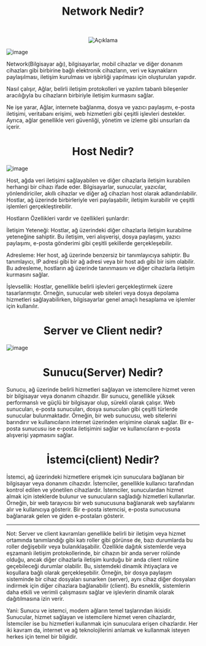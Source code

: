 <h1 align="center">Network Nedir?</h1>

<div style="text-align: center; margin-top: 50px;">
        <img src="https://github.com/Okan-tumuklu/Network-dersleri/assets/117488504/247c7c1e-95c8-43b2-af11-26d62046f1f0" alt="Açıklama">
</div>

![image](https://github.com/Okan-tumuklu/Network-dersleri/assets/117488504/247c7c1e-95c8-43b2-af11-26d62046f1f0)


<p>Network(Bilgisayar ağı), bilgisayarlar, mobil cihazlar ve diğer donanım cihazları gibi birbirine bağlı elektronik cihazların, veri ve kaynakların paylaşılması, iletişim kurulması ve işbirliği yapılması için oluşturulan yapıdır.

Nasıl çalışır, Ağlar, belirli iletişim protokolleri ve yazılım tabanlı bileşenler aracılığıyla bu cihazların birbiriyle iletişim kurmasını sağlar.

Ne işe yarar, Ağlar, internete bağlanma, dosya ve yazıcı paylaşımı, e-posta iletişimi, veritabanı erişimi, web hizmetleri gibi çeşitli işlevleri destekler. Ayrıca, ağlar genellikle veri güvenliği, yönetim ve izleme gibi unsurları da içerir.</p>

<h1 align="center">Host Nedir?</h1>

![image](https://github.com/Okan-tumuklu/Network-dersleri/assets/117488504/34d8c738-4a4e-4f94-9759-744cd3bf31f3)


<p>

Host, ağda veri iletişimi sağlayabilen ve diğer cihazlarla iletişim kurabilen herhangi bir cihazı ifade eder. Bilgisayarlar, sunucular, yazıcılar, yönlendiriciler, akıllı cihazlar ve diğer ağ cihazları host olarak adlandırılabilir. Hostlar, ağ üzerinde birbirleriyle veri paylaşabilir, iletişim kurabilir ve çeşitli işlemleri gerçekleştirebilir.

Hostların Özellikleri vardır ve özellikleri şunlardır:

İletişim Yeteneği: Hostlar, ağ üzerindeki diğer cihazlarla iletişim kurabilme yeteneğine sahiptir. Bu iletişim, veri alışverişi, dosya paylaşımı, yazıcı paylaşımı, e-posta gönderimi gibi çeşitli şekillerde gerçekleşebilir.

Adresleme: Her host, ağ üzerinde benzersiz bir tanımlayıcıya sahiptir. Bu tanımlayıcı, IP adresi gibi bir ağ adresi veya bir host adı gibi bir isim olabilir. Bu adresleme, hostların ağ üzerinde tanınmasını ve diğer cihazlarla iletişim kurmasını sağlar.

İşlevsellik: Hostlar, genellikle belirli işlevleri gerçekleştirmek üzere tasarlanmıştır. Örneğin, sunucular web siteleri veya dosya depolama hizmetleri sağlayabilirken, bilgisayarlar genel amaçlı hesaplama ve işlemler için kullanılır.</p>

<h1 align="center">Server ve Client nedir?</h1>

![image](https://github.com/Okan-tumuklu/Network-dersleri/assets/117488504/48870ebb-6174-4cd9-a75b-497c691f61a0)

<h1 align="center">Sunucu(Server) Nedir?</h1>

Sunucu, ağ üzerinde belirli hizmetleri sağlayan ve istemcilere hizmet veren bir bilgisayar veya donanım cihazıdır. Bir sunucu, genellikle yüksek performanslı ve güçlü bir bilgisayar olup, sürekli olarak çalışır. Web sunucuları, e-posta sunucuları, dosya sunucuları gibi çeşitli türlerde sunucular bulunmaktadır. Örneğin, bir web sunucusu, web sitelerini barındırır ve kullanıcıların internet üzerinden erişimine olanak sağlar. Bir e-posta sunucusu ise e-posta iletişimini sağlar ve kullanıcıların e-posta alışverişi yapmasını sağlar.

<h1 align="center">İstemci(client) Nedir?</h1>

İstemci, ağ üzerindeki hizmetlere erişmek için sunuculara bağlanan bir bilgisayar veya donanım cihazıdır. İstemciler, genellikle kullanıcı tarafından kontrol edilen ve yönetilen cihazlardır. İstemciler, sunuculardan hizmet almak için isteklerde bulunur ve sunucuların sağladığı hizmetleri kullanırlar. Örneğin, bir web tarayıcısı bir web sunucusuna bağlanarak web sayfalarını alır ve kullanıcıya gösterir. Bir e-posta istemcisi, e-posta sunucusuna bağlanarak gelen ve giden e-postaları gösterir.

***

Not: Server ve client kavramları genellikle belirli bir iletişim veya hizmet ortamında tanımlandığı gibi katı roller gibi görünse de, bazı durumlarda bu roller değişebilir veya bulanıklaşabilir. Özellikle dağıtık sistemlerde veya eşzamanlı iletişim protokollerinde, bir cihazın bir anda server rolünde olduğu, ancak diğer cihazlarla iletişim kurduğu bir anda client rolüne geçebileceği durumlar olabilir. Bu, sistemdeki dinamik ihtiyaçlara ve koşullara bağlı olarak gerçekleşebilir. Örneğin, bir dosya paylaşım sisteminde bir cihaz dosyaları sunarken (server), aynı cihaz diğer dosyaları indirmek için diğer cihazlara bağlanabilir (client). Bu esneklik, sistemlerin daha etkili ve verimli çalışmasını sağlar ve işlevlerin dinamik olarak dağıtılmasına izin verir.

Yani:
Sunucu ve istemci, modern ağların temel taşlarından ikisidir. Sunucular, hizmet sağlayan ve istemcilere hizmet veren cihazlardır, İstemciler ise bu hizmetleri kullanmak için sunuculara erişen cihazlardır. Her iki kavram da, internet ve ağ teknolojilerini anlamak ve kullanmak isteyen herkes için temel bir bilgidir.

